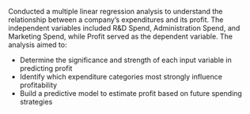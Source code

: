 Conducted a multiple linear regression analysis to understand the relationship between a company’s expenditures and its profit. The independent variables included R&D Spend, Administration Spend, and Marketing Spend, while Profit served as the dependent variable. The analysis aimed to:

- Determine the significance and strength of each input variable in predicting profit
- Identify which expenditure categories most strongly influence profitability
- Build a predictive model to estimate profit based on future spending strategies
